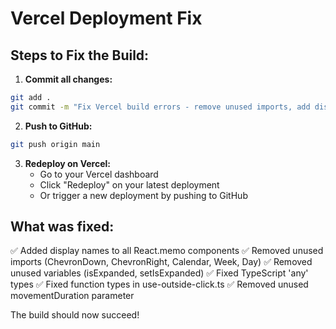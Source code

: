 # Vercel Deployment Fix

## Steps to Fix the Build:

1. **Commit all changes:**
```bash
git add .
git commit -m "Fix Vercel build errors - remove unused imports, add display names, fix TypeScript types"
```

2. **Push to GitHub:**
```bash
git push origin main
```

3. **Redeploy on Vercel:**
   - Go to your Vercel dashboard
   - Click "Redeploy" on your latest deployment
   - Or trigger a new deployment by pushing to GitHub

## What was fixed:

✅ Added display names to all React.memo components
✅ Removed unused imports (ChevronDown, ChevronRight, Calendar, Week, Day)
✅ Removed unused variables (isExpanded, setIsExpanded)
✅ Fixed TypeScript 'any' types
✅ Fixed function types in use-outside-click.ts
✅ Removed unused movementDuration parameter

The build should now succeed!
